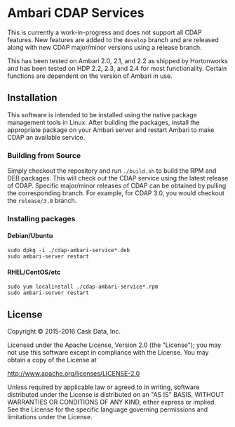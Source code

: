 # Ambari CDAP Services

This is currently a work-in-progress and does not support all CDAP features. New features
are added to the `develop` branch and are released along with new CDAP major/minor versions
using a release branch.

This has been tested on Ambari 2.0, 2.1, and 2.2 as shipped by Hortonworks and has been tested
on HDP 2.2, 2.3, and 2.4 for most functionality. Certain functions are dependent on the version
of Ambari in use.

## Installation

This software is intended to be installed using the native package management tools in Linux. After
building the packages, install the appropriate package on your Ambari server and restart Ambari
to make CDAP an available service.

### Building from Source

Simply checkout the repository and run `./build.sh` to build the RPM and DEB packages. This
will check out the CDAP service using the latest release of CDAP. Specific major/minor releases
of CDAP can be obtained by pulling the corresponding branch. For example, for CDAP 3.0, you would
checkout the `release/3.0` branch.

### Installing packages

#### Debian/Ubuntu

```
sudo dpkg -i ./cdap-ambari-service*.deb
sudo ambari-server restart
```

#### RHEL/CentOS/etc

```
sudo yum localinstall ./cdap-ambari-service*.rpm
sudo ambari-server restart
```

## License

   Copyright © 2015-2016 Cask Data, Inc.

Licensed under the Apache License, Version 2.0 (the "License"); you may not use this
software except in compliance with the License. You may obtain a copy of the License at

http://www.apache.org/licenses/LICENSE-2.0

Unless required by applicable law or agreed to in writing, software distributed under the
License is distributed on an "AS IS" BASIS, WITHOUT WARRANTIES OR CONDITIONS OF ANY KIND,
either express or implied. See the License for the specific language governing permissions
and limitations under the License.
